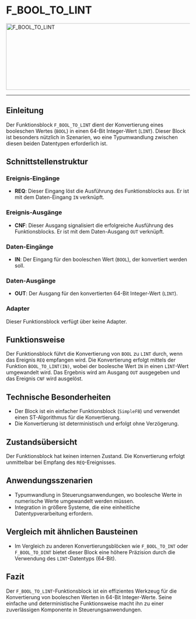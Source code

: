 # F_BOOL_TO_LINT

<img width="1234" height="182" alt="F_BOOL_TO_LINT" src="https://github.com/user-attachments/assets/4c333a4d-5021-4e63-8ee2-fdf1494dd38f" />

* * * * * * * * * *
## Einleitung
Der Funktionsblock `F_BOOL_TO_LINT` dient der Konvertierung eines booleschen Wertes (`BOOL`) in einen 64-Bit Integer-Wert (`LINT`). Dieser Block ist besonders nützlich in Szenarien, wo eine Typumwandlung zwischen diesen beiden Datentypen erforderlich ist.

## Schnittstellenstruktur
### **Ereignis-Eingänge**
- **REQ**: Dieser Eingang löst die Ausführung des Funktionsblocks aus. Er ist mit dem Daten-Eingang `IN` verknüpft.

### **Ereignis-Ausgänge**
- **CNF**: Dieser Ausgang signalisiert die erfolgreiche Ausführung des Funktionsblocks. Er ist mit dem Daten-Ausgang `OUT` verknüpft.

### **Daten-Eingänge**
- **IN**: Der Eingang für den booleschen Wert (`BOOL`), der konvertiert werden soll.

### **Daten-Ausgänge**
- **OUT**: Der Ausgang für den konvertierten 64-Bit Integer-Wert (`LINT`).

### **Adapter**
Dieser Funktionsblock verfügt über keine Adapter.

## Funktionsweise
Der Funktionsblock führt die Konvertierung von `BOOL` zu `LINT` durch, wenn das Ereignis `REQ` empfangen wird. Die Konvertierung erfolgt mittels der Funktion `BOOL_TO_LINT(IN)`, wobei der boolesche Wert `IN` in einen `LINT`-Wert umgewandelt wird. Das Ergebnis wird am Ausgang `OUT` ausgegeben und das Ereignis `CNF` wird ausgelöst.

## Technische Besonderheiten
- Der Block ist ein einfacher Funktionsblock (`SimpleFB`) und verwendet einen ST-Algorithmus für die Konvertierung.
- Die Konvertierung ist deterministisch und erfolgt ohne Verzögerung.

## Zustandsübersicht
Der Funktionsblock hat keinen internen Zustand. Die Konvertierung erfolgt unmittelbar bei Empfang des `REQ`-Ereignisses.

## Anwendungsszenarien
- Typumwandlung in Steuerungsanwendungen, wo boolesche Werte in numerische Werte umgewandelt werden müssen.
- Integration in größere Systeme, die eine einheitliche Datentypverarbeitung erfordern.

## Vergleich mit ähnlichen Bausteinen
- Im Vergleich zu anderen Konvertierungsblöcken wie `F_BOOL_TO_INT` oder `F_BOOL_TO_DINT` bietet dieser Block eine höhere Präzision durch die Verwendung des `LINT`-Datentyps (64-Bit).

## Fazit
Der `F_BOOL_TO_LINT`-Funktionsblock ist ein effizientes Werkzeug für die Konvertierung von booleschen Werten in 64-Bit Integer-Werte. Seine einfache und deterministische Funktionsweise macht ihn zu einer zuverlässigen Komponente in Steuerungsanwendungen.
